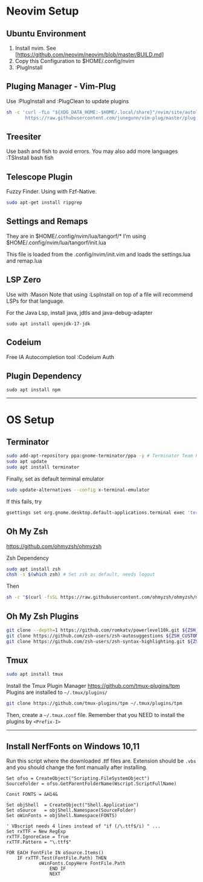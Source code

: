 # Neovim Setup

## Ubuntu Environment
1. Install nvim. See [https://github.com/neovim/neovim/blob/master/BUILD.md]
2. Copy this Configuration to $HOME/.config/nvim
3. :PlugInstall

## Pluging Manager - Vim-Plug
Use :PlugInstall and :PlugClean to update plugins

```sh
sh -c 'curl -fLo "${XDG_DATA_HOME:-$HOME/.local/share}"/nvim/site/autoload/plug.vim --create-dirs \
       https://raw.githubusercontent.com/junegunn/vim-plug/master/plug.vim'
```

## Treesiter
Use bash and fish to avoid errors. You may also add more languages
:TSInstall bash fish


## Telescope Plugin
Fuzzy Finder. Using with Fzf-Native.

```sh
sudo apt-get install ripgrep
```

## Settings and Remaps
They are in $HOME/.config/nvim/lua/tangorf/*
I'm using $HOME/.config/nvim/lua/tangorf/init.lua

This file is loaded from the .config/nvim/init.vim and loads
the settings.lua and remap.lua


## LSP Zero
Use with :Mason 
Note that using :LspInstall on top of a file will recommend LSPs for that language.

For the Java Lsp, install java, jdtls and java-debug-adapter
```
sudo apt install openjdk-17-jdk
```

## Codeium
Free IA Autocompletion tool
:Codeium Auth

## Plugin Dependency
```
sudo apt install npm
```

---



# OS Setup

## Terminator

```sh
sudo add-apt-repository ppa:gnome-terminator/ppa -y # Terminator Team PPA
sudo apt update
sudo apt install terminator
```

Finally, set as default terminal emulator
```sh
sudo update-alternatives --config x-terminal-emulator
```
If this fails, try
```sh
gsettings set org.gnome.desktop.default-applications.terminal exec 'terminator'
```

## Oh My Zsh
https://github.com/ohmyzsh/ohmyzsh

Zsh Dependency
```sh
sudo apt install zsh
chsh -s $(which zsh) # Set zsh as default, needs logout
```

Then
```sh
sh -c "$(curl -fsSL https://raw.githubusercontent.com/ohmyzsh/ohmyzsh/master/tools/install.sh)"
```

## Oh My Zsh Plugins

```sh
git clone --depth=1 https://github.com/romkatv/powerlevel10k.git ${ZSH_CUSTOM:-$HOME/.oh-my-zsh/custom}/themes/powerlevel10k
git clone https://github.com/zsh-users/zsh-autosuggestions ${ZSH_CUSTOM:-~/.oh-my-zsh/custom}/plugins/zsh-autosuggestions
git clone https://github.com/zsh-users/zsh-syntax-highlighting.git ${ZSH_CUSTOM:-~/.oh-my-zsh/custom}/plugins/zsh-syntax-highlighting
```

## Tmux

```sh
sudo apt install tmux
```

Install the Tmux Plugin Manager
https://github.com/tmux-plugins/tpm
Plugins are installed to `~/.tmux/plugins/`

```sh
git clone https://github.com/tmux-plugins/tpm ~/.tmux/plugins/tpm
```
Then, create a `~/.tmux.conf` file.
Remember that you NEED to install the plugins by `<Prefix-I>`


---

## Install NerfFonts on Windows 10,11

Run this script where the downloaded .ttf files are. 
Extension should be `.vbs` and you should change the font manually after installing.

```vbscript
Set ofso = CreateObject("Scripting.FileSystemObject")
SourceFolder = ofso.GetParentFolderName(Wscript.ScriptFullName)

Const FONTS = &H14&

Set objShell  = CreateObject("Shell.Application")
Set oSource   = objShell.Namespace(SourceFolder)
Set oWinFonts = objShell.Namespace(FONTS)

' VBscript needs 4 lines instead of "if (/\.ttf$/i) " ...
Set rxTTF = New RegExp
rxTTF.IgnoreCase = True
rxTTF.Pattern = "\.ttf$"

FOR EACH FontFile IN oSource.Items()
    IF rxTTF.Test(FontFile.Path) THEN   
            oWinFonts.CopyHere FontFile.Path
                END IF
                NEXT
```
